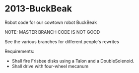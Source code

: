 2013-BuckBeak
============

Robot code for our cowtown robot BuckBeak

NOTE: MASTER BRANCH CODE IS NOT GOOD

See the various branches for different people's rewrites

Requirements:
* Shall fire Frisbee disks using a Talon and a DoubleSolenoid.
* Shall drive with four-wheel mecanum

